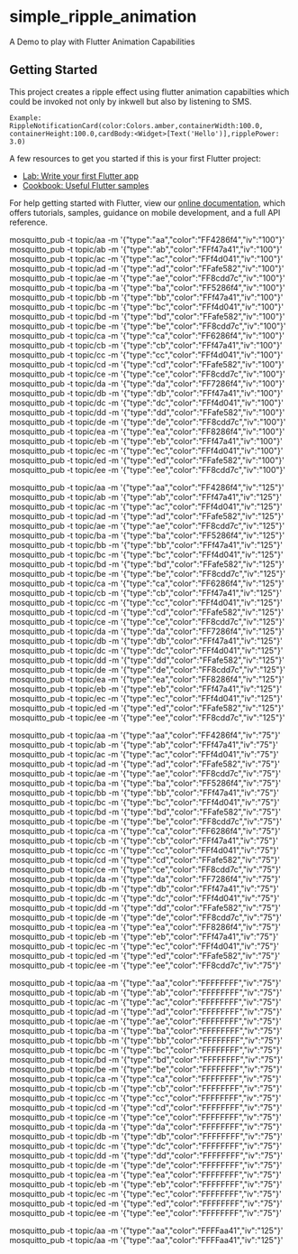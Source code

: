 # simple_ripple_animation

A Demo to play with Flutter Animation Capabilities

## Getting Started

This project creates a ripple effect using flutter animation capabilties which could be invoked not only by inkwell but also by listening to SMS.

```
Example: RippleNotificationCard(color:Colors.amber,containerWidth:100.0, containerHeight:100.0,cardBody:<Widget>[Text('Hello')],ripplePower: 3.0)
```

A few resources to get you started if this is your first Flutter project:

- [Lab: Write your first Flutter app](https://flutter.io/docs/get-started/codelab)
- [Cookbook: Useful Flutter samples](https://flutter.io/docs/cookbook)

For help getting started with Flutter, view our 
[online documentation](https://flutter.io/docs), which offers tutorials, 
samples, guidance on mobile development, and a full API reference.

mosquitto_pub -t topic/aa -m '{"type":"aa","color":"FF4286f4","iv":"100"}'
mosquitto_pub -t topic/ab -m '{"type":"ab","color":"FFf47a41","iv":"100"}'
mosquitto_pub -t topic/ac -m '{"type":"ac","color":"FFf4d041","iv":"100"}'
mosquitto_pub -t topic/ad -m '{"type":"ad","color":"FFafe582","iv":"100"}'
mosquitto_pub -t topic/ae -m '{"type":"ae","color":"FF8cdd7c","iv":"100"}'
mosquitto_pub -t topic/ba -m '{"type":"ba","color":"FF5286f4","iv":"100"}'
mosquitto_pub -t topic/bb -m '{"type":"bb","color":"FFf47a41","iv":"100"}'
mosquitto_pub -t topic/bc -m '{"type":"bc","color":"FFf4d041","iv":"100"}'
mosquitto_pub -t topic/bd -m '{"type":"bd","color":"FFafe582","iv":"100"}'
mosquitto_pub -t topic/be -m '{"type":"be","color":"FF8cdd7c","iv":"100"}'
mosquitto_pub -t topic/ca -m '{"type":"ca","color":"FF6286f4","iv":"100"}'
mosquitto_pub -t topic/cb -m '{"type":"cb","color":"FFf47a41","iv":"100"}'
mosquitto_pub -t topic/cc -m '{"type":"cc","color":"FFf4d041","iv":"100"}'
mosquitto_pub -t topic/cd -m '{"type":"cd","color":"FFafe582","iv":"100"}'
mosquitto_pub -t topic/ce -m '{"type":"ce","color":"FF8cdd7c","iv":"100"}'
mosquitto_pub -t topic/da -m '{"type":"da","color":"FF7286f4","iv":"100"}'
mosquitto_pub -t topic/db -m '{"type":"db","color":"FFf47a41","iv":"100"}'
mosquitto_pub -t topic/dc -m '{"type":"dc","color":"FFf4d041","iv":"100"}'
mosquitto_pub -t topic/dd -m '{"type":"dd","color":"FFafe582","iv":"100"}'
mosquitto_pub -t topic/de -m '{"type":"de","color":"FF8cdd7c","iv":"100"}'
mosquitto_pub -t topic/ea -m '{"type":"ea","color":"FF8286f4","iv":"100"}'
mosquitto_pub -t topic/eb -m '{"type":"eb","color":"FFf47a41","iv":"100"}'
mosquitto_pub -t topic/ec -m '{"type":"ec","color":"FFf4d041","iv":"100"}'
mosquitto_pub -t topic/ed -m '{"type":"ed","color":"FFafe582","iv":"100"}'
mosquitto_pub -t topic/ee -m '{"type":"ee","color":"FF8cdd7c","iv":"100"}'



mosquitto_pub -t topic/aa -m '{"type":"aa","color":"FF4286f4","iv":"125"}'
mosquitto_pub -t topic/ab -m '{"type":"ab","color":"FFf47a41","iv":"125"}'
mosquitto_pub -t topic/ac -m '{"type":"ac","color":"FFf4d041","iv":"125"}'
mosquitto_pub -t topic/ad -m '{"type":"ad","color":"FFafe582","iv":"125"}'
mosquitto_pub -t topic/ae -m '{"type":"ae","color":"FF8cdd7c","iv":"125"}'
mosquitto_pub -t topic/ba -m '{"type":"ba","color":"FF5286f4","iv":"125"}'
mosquitto_pub -t topic/bb -m '{"type":"bb","color":"FFf47a41","iv":"125"}'
mosquitto_pub -t topic/bc -m '{"type":"bc","color":"FFf4d041","iv":"125"}'
mosquitto_pub -t topic/bd -m '{"type":"bd","color":"FFafe582","iv":"125"}'
mosquitto_pub -t topic/be -m '{"type":"be","color":"FF8cdd7c","iv":"125"}'
mosquitto_pub -t topic/ca -m '{"type":"ca","color":"FF6286f4","iv":"125"}'
mosquitto_pub -t topic/cb -m '{"type":"cb","color":"FFf47a41","iv":"125"}'
mosquitto_pub -t topic/cc -m '{"type":"cc","color":"FFf4d041","iv":"125"}'
mosquitto_pub -t topic/cd -m '{"type":"cd","color":"FFafe582","iv":"125"}'
mosquitto_pub -t topic/ce -m '{"type":"ce","color":"FF8cdd7c","iv":"125"}'
mosquitto_pub -t topic/da -m '{"type":"da","color":"FF7286f4","iv":"125"}'
mosquitto_pub -t topic/db -m '{"type":"db","color":"FFf47a41","iv":"125"}'
mosquitto_pub -t topic/dc -m '{"type":"dc","color":"FFf4d041","iv":"125"}'
mosquitto_pub -t topic/dd -m '{"type":"dd","color":"FFafe582","iv":"125"}'
mosquitto_pub -t topic/de -m '{"type":"de","color":"FF8cdd7c","iv":"125"}'
mosquitto_pub -t topic/ea -m '{"type":"ea","color":"FF8286f4","iv":"125"}'
mosquitto_pub -t topic/eb -m '{"type":"eb","color":"FFf47a41","iv":"125"}'
mosquitto_pub -t topic/ec -m '{"type":"ec","color":"FFf4d041","iv":"125"}'
mosquitto_pub -t topic/ed -m '{"type":"ed","color":"FFafe582","iv":"125"}'
mosquitto_pub -t topic/ee -m '{"type":"ee","color":"FF8cdd7c","iv":"125"}'

mosquitto_pub -t topic/aa -m '{"type":"aa","color":"FF4286f4","iv":"75"}'
mosquitto_pub -t topic/ab -m '{"type":"ab","color":"FFf47a41","iv":"75"}'
mosquitto_pub -t topic/ac -m '{"type":"ac","color":"FFf4d041","iv":"75"}'
mosquitto_pub -t topic/ad -m '{"type":"ad","color":"FFafe582","iv":"75"}'
mosquitto_pub -t topic/ae -m '{"type":"ae","color":"FF8cdd7c","iv":"75"}'
mosquitto_pub -t topic/ba -m '{"type":"ba","color":"FF5286f4","iv":"75"}'
mosquitto_pub -t topic/bb -m '{"type":"bb","color":"FFf47a41","iv":"75"}'
mosquitto_pub -t topic/bc -m '{"type":"bc","color":"FFf4d041","iv":"75"}'
mosquitto_pub -t topic/bd -m '{"type":"bd","color":"FFafe582","iv":"75"}'
mosquitto_pub -t topic/be -m '{"type":"be","color":"FF8cdd7c","iv":"75"}'
mosquitto_pub -t topic/ca -m '{"type":"ca","color":"FF6286f4","iv":"75"}'
mosquitto_pub -t topic/cb -m '{"type":"cb","color":"FFf47a41","iv":"75"}'
mosquitto_pub -t topic/cc -m '{"type":"cc","color":"FFf4d041","iv":"75"}'
mosquitto_pub -t topic/cd -m '{"type":"cd","color":"FFafe582","iv":"75"}'
mosquitto_pub -t topic/ce -m '{"type":"ce","color":"FF8cdd7c","iv":"75"}'
mosquitto_pub -t topic/da -m '{"type":"da","color":"FF7286f4","iv":"75"}'
mosquitto_pub -t topic/db -m '{"type":"db","color":"FFf47a41","iv":"75"}'
mosquitto_pub -t topic/dc -m '{"type":"dc","color":"FFf4d041","iv":"75"}'
mosquitto_pub -t topic/dd -m '{"type":"dd","color":"FFafe582","iv":"75"}'
mosquitto_pub -t topic/de -m '{"type":"de","color":"FF8cdd7c","iv":"75"}'
mosquitto_pub -t topic/ea -m '{"type":"ea","color":"FF8286f4","iv":"75"}'
mosquitto_pub -t topic/eb -m '{"type":"eb","color":"FFf47a41","iv":"75"}'
mosquitto_pub -t topic/ec -m '{"type":"ec","color":"FFf4d041","iv":"75"}'
mosquitto_pub -t topic/ed -m '{"type":"ed","color":"FFafe582","iv":"75"}'
mosquitto_pub -t topic/ee -m '{"type":"ee","color":"FF8cdd7c","iv":"75"}'

mosquitto_pub -t topic/aa -m '{"type":"aa","color":"FFFFFFFF","iv":"75"}'
mosquitto_pub -t topic/ab -m '{"type":"ab","color":"FFFFFFFF","iv":"75"}'
mosquitto_pub -t topic/ac -m '{"type":"ac","color":"FFFFFFFF","iv":"75"}'
mosquitto_pub -t topic/ad -m '{"type":"ad","color":"FFFFFFFF","iv":"75"}'
mosquitto_pub -t topic/ae -m '{"type":"ae","color":"FFFFFFFF","iv":"75"}'
mosquitto_pub -t topic/ba -m '{"type":"ba","color":"FFFFFFFF","iv":"75"}'
mosquitto_pub -t topic/bb -m '{"type":"bb","color":"FFFFFFFF","iv":"75"}'
mosquitto_pub -t topic/bc -m '{"type":"bc","color":"FFFFFFFF","iv":"75"}'
mosquitto_pub -t topic/bd -m '{"type":"bd","color":"FFFFFFFF","iv":"75"}'
mosquitto_pub -t topic/be -m '{"type":"be","color":"FFFFFFFF","iv":"75"}'
mosquitto_pub -t topic/ca -m '{"type":"ca","color":"FFFFFFFF","iv":"75"}'
mosquitto_pub -t topic/cb -m '{"type":"cb","color":"FFFFFFFF","iv":"75"}'
mosquitto_pub -t topic/cc -m '{"type":"cc","color":"FFFFFFFF","iv":"75"}'
mosquitto_pub -t topic/cd -m '{"type":"cd","color":"FFFFFFFF","iv":"75"}'
mosquitto_pub -t topic/ce -m '{"type":"ce","color":"FFFFFFFF","iv":"75"}'
mosquitto_pub -t topic/da -m '{"type":"da","color":"FFFFFFFF","iv":"75"}'
mosquitto_pub -t topic/db -m '{"type":"db","color":"FFFFFFFF","iv":"75"}'
mosquitto_pub -t topic/dc -m '{"type":"dc","color":"FFFFFFFF","iv":"75"}'
mosquitto_pub -t topic/dd -m '{"type":"dd","color":"FFFFFFFF","iv":"75"}'
mosquitto_pub -t topic/de -m '{"type":"de","color":"FFFFFFFF","iv":"75"}'
mosquitto_pub -t topic/ea -m '{"type":"ea","color":"FFFFFFFF","iv":"75"}'
mosquitto_pub -t topic/eb -m '{"type":"eb","color":"FFFFFFFF","iv":"75"}'
mosquitto_pub -t topic/ec -m '{"type":"ec","color":"FFFFFFFF","iv":"75"}'
mosquitto_pub -t topic/ed -m '{"type":"ed","color":"FFFFFFFF","iv":"75"}'
mosquitto_pub -t topic/ee -m '{"type":"ee","color":"FFFFFFFF","iv":"75"}'


mosquitto_pub -t topic/aa -m '{"type":"aa","color":"FFFFaa41","iv":"125"}'
mosquitto_pub -t topic/aa -m '{"type":"aa","color":"FFFFaa41","iv":"125"}'